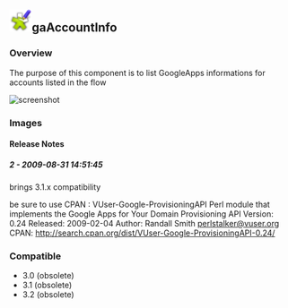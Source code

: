 ## <img src='./logo.jpg' width='40' height='40'>gaAccountInfo

### Overview
The purpose of this component is to list GoogleApps informations for accounts listed in the flow 


![screenshot](https://talendforge.org/exchange/tos/upload_tos/extension-60/screenshot.jpg)
### Images




#### Release Notes

##### 2 - 2009-08-31 14:51:45
brings 3.1.x compatibility

be sure to use CPAN : VUser-Google-ProvisioningAPI
Perl module that implements the Google Apps for Your Domain Provisioning API
Version: 0.24
Released: 2009-02-04
Author: Randall Smith <perlstalker@vuser.org>
CPAN: http://search.cpan.org/dist/VUser-Google-ProvisioningAPI-0.24/
### Compatible
 -  3.0 (obsolete)
 -   3.1 (obsolete)
 -   3.2 (obsolete)
